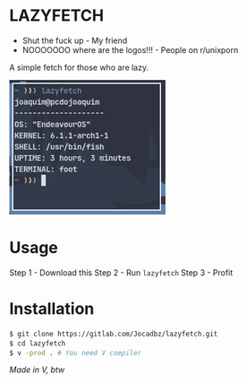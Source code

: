 # LAZYFETCH

- Shut the fuck up - My friend
- NOOOOOOO where are the logos!!! - People on r/unixporn

A simple fetch for those who are lazy.

![Screenshot](assets/screenshot.png)

# Usage

Step 1 - Download this
Step 2 - Run `lazyfetch`
Step 3 - Profit

# Installation

```bash
$ git clone https://gitlab.com/Jocadbz/lazyfetch.git
$ cd lazyfetch
$ v -prod . # You need V compiler
```

*Made in V, btw*